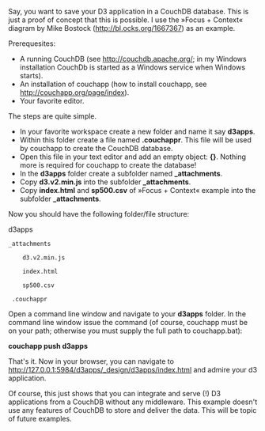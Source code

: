 Say, you want to save your D3 application in a CouchDB database. This is just a proof of concept that this is possible. I use the »Focus + Context« diagram by Mike Bostock (http://bl.ocks.org/1667367) as an example.

Prerequesites:
- A running CouchDB (see http://couchdb.apache.org/; in my Windows installation CouchDb is started as a Windows service when Windows starts).
- An installation of couchapp (how to install couchapp, see http://couchapp.org/page/index).
- Your favorite editor.

The steps are quite simple.
* In your favorite workspace create a new folder and name it say **d3apps**. 
* Within this folder create a file named **.couchappr**. This file will be used by couchapp to create the CouchDB database.
* Open this file in your text editor and add an empty object: **{}**. Nothing more is required for couchapp to create the database!
* In the **d3apps** folder create a subfolder named **_attachments**.
* Copy **d3.v2.min.js** into the subfolder **_attachments**.
* Copy **index.html** and **sp500.csv** of »Focus + Context« example into the subfolder **_attachments**.

Now you should have the following folder/file structure:

d3apps

    _attachments

        d3.v2.min.js

        index.html

        sp500.csv

     .couchappr

Open a command line window and navigate to your **d3apps** folder.
In the command line window issue the command (of course, couchapp must be on your path; otherwise you must supply the full path to couchapp.bat):

**couchapp push d3apps**

That's it. Now in your browser, you can navigate to http://127.0.0.1:5984/d3apps/_design/d3apps/index.html and admire your d3 application.

Of course, this just shows that you can integrate and serve (!) D3 applications from a CouchDB without any middleware. This example doesn't use any features of CouchDB to store and deliver the data. This will be topic of future examples.




